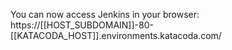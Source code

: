 You can now access Jenkins in your browser: https://[[HOST_SUBDOMAIN]]-80-[[KATACODA_HOST]].environments.katacoda.com/
